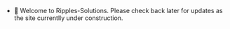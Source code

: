 - 👋 Welcome to Ripples-Solutions.  Please check back later for updates as the site currentlly under construction.

<!---
Ripples-Solutions/Ripples-Solutions is a ✨ special ✨ repository because its `README.md` (this file) appears on your GitHub profile.
You can click the Preview link to take a look at your changes.
--->
